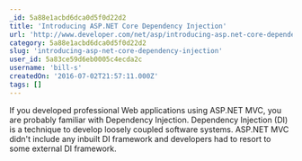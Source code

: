 ```yaml
---
_id: 5a88e1acbd6dca0d5f0d22d2
title: 'Introducing ASP.NET Core Dependency Injection'
url: 'http://www.developer.com/net/asp/introducing-asp.net-core-dependency-injection.html'
category: 5a88e1acbd6dca0d5f0d22d2
slug: 'introducing-asp-net-core-dependency-injection'
user_id: 5a83ce59d6eb0005c4ecda2c
username: 'bill-s'
createdOn: '2016-07-02T21:57:11.000Z'
tags: []
---
```


If you developed professional Web applications using ASP.NET MVC, you are probably familiar with Dependency Injection. Dependency Injection (DI) is a technique to develop loosely coupled software systems. ASP.NET MVC didn't include any inbuilt DI framework and developers had to resort to some external DI framework.
